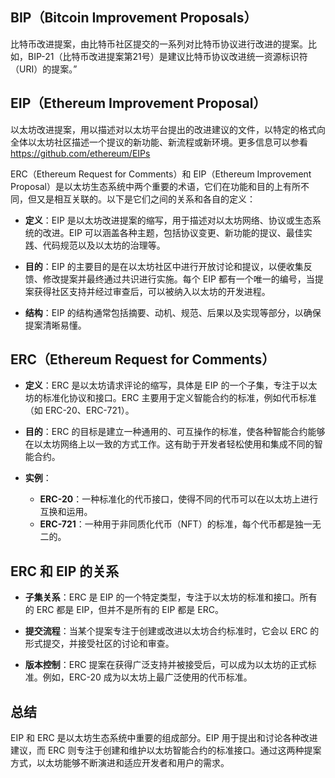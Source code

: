## BIP（Bitcoin Improvement Proposals）

比特币改进提案，由比特币社区提交的一系列对比特币协议进行改进的提案。比如，BIP-21（比特币改进提案第21号）是建议比特币协议改进统一资源标识符（URI）的提案。”

## EIP（Ethereum Improvement Proposal）

以太坊改进提案，用以描述对以太坊平台提出的改进建议的文件，以特定的格式向全体以太坊社区描述一个提议的新功能、新流程或新环境。更多信息可以参看
https://github.com/ethereum/EIPs

ERC（Ethereum Request for Comments）和 EIP（Ethereum Improvement Proposal）是以太坊生态系统中两个重要的术语，它们在功能和目的上有所不同，但又是相互关联的。以下是它们之间的关系和各自的定义：

- **定义**：EIP 是以太坊改进提案的缩写，用于描述对以太坊网络、协议或生态系统的改进。EIP 可以涵盖各种主题，包括协议变更、新功能的提议、最佳实践、代码规范以及以太坊的治理等。
  
- **目的**：EIP 的主要目的是在以太坊社区中进行开放讨论和提议，以便收集反馈、修改提案并最终通过共识进行实施。每个 EIP 都有一个唯一的编号，当提案获得社区支持并经过审查后，可以被纳入以太坊的开发进程。

- **结构**：EIP 的结构通常包括摘要、动机、规范、后果以及实现等部分，以确保提案清晰易懂。

## ERC（Ethereum Request for Comments）

- **定义**：ERC 是以太坊请求评论的缩写，具体是 EIP 的一个子集，专注于以太坊的标准化协议和接口。ERC 主要用于定义智能合约的标准，例如代币标准（如 ERC-20、ERC-721）。

- **目的**：ERC 的目标是建立一种通用的、可互操作的标准，使各种智能合约能够在以太坊网络上以一致的方式工作。这有助于开发者轻松使用和集成不同的智能合约。

- **实例**：
  - **ERC-20**：一种标准化的代币接口，使得不同的代币可以在以太坊上进行互换和运用。
  - **ERC-721**：一种用于非同质化代币（NFT）的标准，每个代币都是独一无二的。

## ERC 和 EIP 的关系

- **子集关系**：ERC 是 EIP 的一个特定类型，专注于以太坊的标准和接口。所有的 ERC 都是 EIP，但并不是所有的 EIP 都是 ERC。

- **提交流程**：当某个提案专注于创建或改进以太坊合约标准时，它会以 ERC 的形式提交，并接受社区的讨论和审查。

- **版本控制**：ERC 提案在获得广泛支持并被接受后，可以成为以太坊的正式标准。例如，ERC-20 成为以太坊上最广泛使用的代币标准。

## 总结

EIP 和 ERC 是以太坊生态系统中重要的组成部分。EIP 用于提出和讨论各种改进建议，而 ERC 则专注于创建和维护以太坊智能合约的标准接口。通过这两种提案方式，以太坊能够不断演进和适应开发者和用户的需求。
